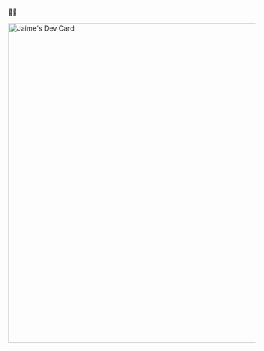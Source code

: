 👋🏻

<a href="https://app.daily.dev/ptkares"><img src="https://api.daily.dev/devcards/v2/wJKU51hEpm4WLOr9uzpnH.png?type=wide&r=7jh" width="652" alt="Jaime's Dev Card"/></a>
<!---
PTKares/PTKares is a ✨ special ✨ repository because its `README.md` (this file) appears on your GitHub profile.
You can click the Preview link to take a look at your changes.
--->
